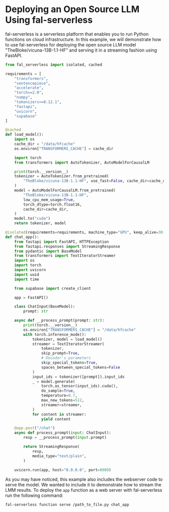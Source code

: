 # Deploying an Open Source LLM Using fal-serverless

fal-serverless is a serverless platform that enables you to run Python functions on cloud infrastructure. In this example, we will demonstrate how to use fal-serverless for deploying the open source LLM model "TheBloke/vicuna-13B-1.1-HF" and serving it in a streaming fashion using FastAPI.

```python
from fal_serverless import isolated, cached

requirements = [
    "transformers",
    "sentencepiece",
    "accelerate",
    "torch==2.0",
    "numpy",
    "tokenizers>=0.12.1",
    "fastapi",
    "uvicorn",
    "supabase"
]

@cached
def load_model():
    import os
    cache_dir = "/data/hfcache"
    os.environ["TRANSFORMERS_CACHE"] = cache_dir

    import torch
    from transformers import AutoTokenizer, AutoModelForCausalLM

    print(torch.__version__)
    tokenizer = AutoTokenizer.from_pretrained(
        "TheBloke/vicuna-13B-1.1-HF", use_fast=False, cache_dir=cache_dir
    )
    model = AutoModelForCausalLM.from_pretrained(
        "TheBloke/vicuna-13B-1.1-HF",
        low_cpu_mem_usage=True,
        torch_dtype=torch.float16,
        cache_dir=cache_dir,
    )
    model.to("cuda")
    return tokenizer, model

@isolated(requirements=requirements, machine_type="GPU", keep_alive=30, exposed_port=8080)
def chat_app():
    from fastapi import FastAPI, HTTPException
    from fastapi.responses import StreamingResponse
    from pydantic import BaseModel
    from transformers import TextIteratorStreamer
    import os
    import torch
    import uvicorn
    import uuid
    import time

    from supabase import create_client

    app = FastAPI()

    class ChatInput(BaseModel):
        prompt: str

    async def __process_prompt(prompt: str):
        print(torch.__version__)
        os.environ["TRANSFORMERS_CACHE"] = "/data/hfcache"
        with torch.inference_mode():
            tokenizer, model = load_model()
            streamer = TextIteratorStreamer(
                tokenizer,
                skip_prompt=True,
                # Decoder's parameters
                skip_special_tokens=True,
                spaces_between_special_tokens=False
            )
            input_ids = tokenizer([prompt]).input_ids
            _ = model.generate(
                torch.as_tensor(input_ids).cuda(),
                do_sample=True,
                temperature=0.7,
                max_new_tokens=512,
                streamer=streamer,
            )
            for content in streamer:
                yield content

    @app.post("/chat")
    async def process_prompt(input: ChatInput):
        resp = __process_prompt(input.prompt)

        return StreamingResponse(
            resp,
            media_type="text/plain",
        )

    uvicorn.run(app, host="0.0.0.0", port=8080)
```

As you may have noticed, this example also includes the webserver code to serve the model. We wanted to include it to demonstrate how to stream the LMM results. To deploy the `app` function as a web server with fal-serverless run the following command:

```
fal-serverless function serve /path_to_file.py chat_app
```
